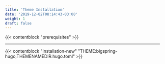 ```yaml
---
title: 'Theme Installation'
date: '2019-12-02T08:14:43-03:00'
weight: 1
draft: false
---
```


{{< contentblock "prerequisites" >}}

---

{{< contentblock "installation-new" "THEME:bigspring-hugo,THEMENAMEDIR:hugo.toml" >}}
